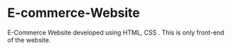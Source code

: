 # E-commerce-Website
E-Commerce Website developed using HTML, CSS . This is only front-end of the website.
